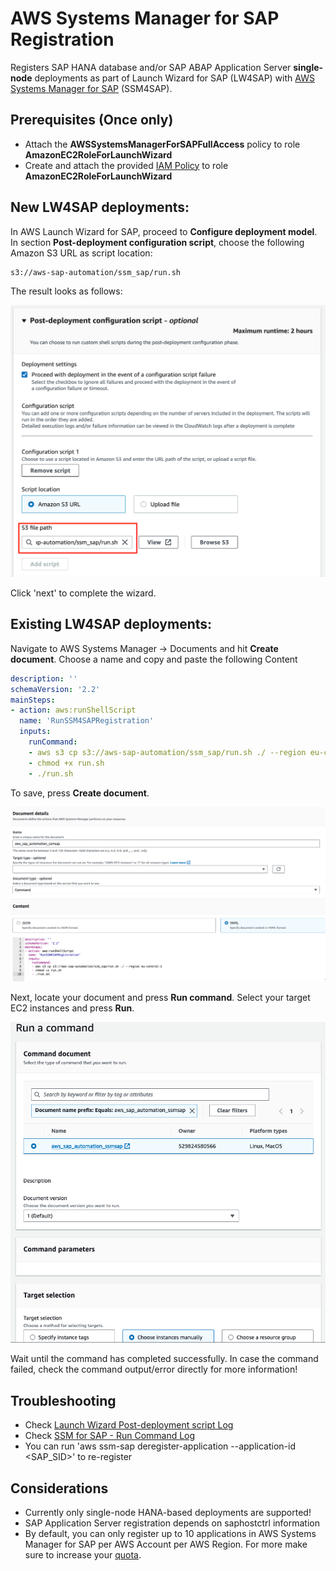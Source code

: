 # AWS Systems Manager for SAP Registration

Registers SAP HANA database and/or SAP ABAP Application Server **single-node** deployments as part of Launch Wizard for SAP (LW4SAP) with [AWS Systems Manager for SAP](https://docs.aws.amazon.com/ssm-sap/latest/userguide/get-started.html) (SSM4SAP).

## Prerequisites (Once only)

- Attach the **AWSSystemsManagerForSAPFullAccess** policy to role **AmazonEC2RoleForLaunchWizard**
- Create and attach the provided [IAM Policy](iam_policy.json) to role **AmazonEC2RoleForLaunchWizard**

## New LW4SAP deployments:

In AWS Launch Wizard for SAP, proceed to **Configure deployment model**. 
In section **Post-deployment configuration script**, choose the following Amazon S3 URL as script location:

```bash
s3://aws-sap-automation/ssm_sap/run.sh
```

The result looks as follows:

![image](lw_post_script.png)

Click 'next' to complete the wizard.

## Existing LW4SAP deployments:

Navigate to AWS Systems Manager → Documents and hit **Create document**. Choose a name and copy and paste the following Content

```yml
description: ''
schemaVersion: '2.2'
mainSteps:
- action: aws:runShellScript
  name: 'RunSSM4SAPRegistration'
  inputs:
    runCommand:
    - aws s3 cp s3://aws-sap-automation/ssm_sap/run.sh ./ --region eu-central-1
    - chmod +x run.sh
    - ./run.sh
```

To save, press **Create document**.  

![image](ssm_a.png)

Next, locate your document and press **Run command**. Select your target EC2 instances and press **Run**.

![image](ssm_b.png)

Wait until the command has completed successfully. In case the command failed, check the command output/error directly for more information!

## Troubleshooting

- Check [Launch Wizard Post-deployment script Log](https://docs.aws.amazon.com/launchwizard/latest/userguide/launch-wizard-sap-troubleshooting.html#launch-wizard-sap-troubleshooting-scripts)
- Check [SSM for SAP - Run Command Log](https://eu-central-1.console.aws.amazon.com/systems-manager/run-command/executing-commands?region=eu-central-1)
- You can run 'aws ssm-sap deregister-application --application-id \<SAP_SID\>' to re-register

## Considerations

- Currently only single-node HANA-based deployments are supported!
- SAP Application Server registration depends on saphostctrl information
- By default, you can only register up to 10 applications in AWS Systems Manager for SAP per AWS Account per AWS Region. For more make sure to increase your [quota](https://docs.aws.amazon.com/general/latest/gr/ssm-sap.html#limits_ssm-sap).